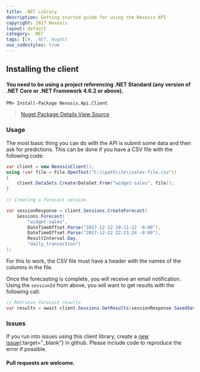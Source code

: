 ```yaml
---
title: .NET Library
description: Getting started guide for using the Nexosis API
copyright: 2017 Nexosis 
layout: default
category: .NET
tags: [C#, .NET, Nuget]
use_codestyles: true
---
```


## Installing the client

#### You need to be using a project referencing .NET Standard (any version of .NET Core or .NET Framework 4.6.2 or above).

``` 
PM> Install-Package Nexosis.Api.Client 
```

> <p><a href="https://www.nuget.org/packages/Nexosis.Api.Client/" class="btn secondary mr10" target="_blank"><i class="fa fa-cube mr5"></i> Nuget Package Details</a><a href="https://github.com/Nexosis/nexosisclient-net" class="btn secondary" target="_blank"><i class="fa fa-github mr5"></i> View Source</a></p>

### Usage

The most basic thing you can do with the API is submit some data and then ask for predictions. This can be done if you have a CSV file with the following code:

``` csharp
var client = new NexosisClient();
using (var file = File.OpenText("C:\\path\\to\\sales-file.csv"))
{
    client.DataSets.Create(DataSet.From("widget-sales", file));
}
    
// Creating a forecast session

var sessionResponse = client.Sessions.CreateForecast(
    Sessions.Forecast(
        "widget-sales",    
        DateTimeOffset.Parse("2017-12-12 10:11:12 -0:00"), 
        DateTimeOffset.Parse("2017-12-22 22:23:24 -0:00"), 
        ResultInterval.Day,
        "daily_transaction")
);
```

For this to work, the CSV file must have a header with the names of the columns in the file.

Once the forecasting is complete, you will receive an email notification. Using the `sessionId` from
above, you will want to get results with the following call:

```csharp
// Retrieve forecast results
var results = await client.Sessions.GetResults(sessionResponse.SavedSessionId);
```

### Issues
If you run into issues using this client library, create a [new issue](https://github.com/Nexosis/nexosisclient-net/issues/new){:target="_blank"} in github. Please include code to reproduce the error if possible.

#### Pull requests are welcome.
